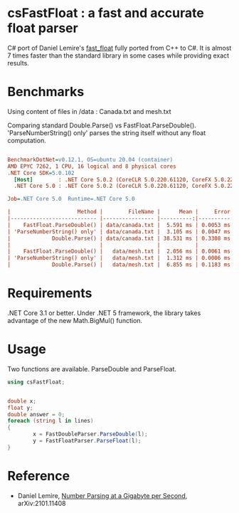# csFastFloat : a fast and accurate float parser

C# port of Daniel Lemire's [fast_float](https://github.com/fastfloat/fast_float)  fully ported from C++ to C#. It is almost 7 times faster than the standard library in some cases while providing exact results.

# Benchmarks

Using content of files in /data : Canada.txt and mesh.txt

Comparing standard Double.Parse() vs FastFloat.ParseDouble().  
'ParseNumberString() only' parses the string itself without any float computation.


``` ini

BenchmarkDotNet=v0.12.1, OS=ubuntu 20.04 (container)
AMD EPYC 7262, 1 CPU, 16 logical and 8 physical cores
.NET Core SDK=5.0.102
  [Host]        : .NET Core 5.0.2 (CoreCLR 5.0.220.61120, CoreFX 5.0.220.61120), X64 RyuJIT
  .NET Core 5.0 : .NET Core 5.0.2 (CoreCLR 5.0.220.61120, CoreFX 5.0.220.61120), X64 RyuJIT

Job=.NET Core 5.0  Runtime=.NET Core 5.0  

|                     Method |        FileName |      Mean |     Error |    StdDev |       Min | Ratio | MFloat/s |     MB/s |
|--------------------------- |---------------- |----------:|----------:|----------:|----------:|------:|---------:|---------:|
|    FastFloat.ParseDouble() | data/canada.txt |  5.591 ms | 0.0053 ms | 0.0050 ms |  5.578 ms |  0.15 |    19.92 |   363.51 |
| 'ParseNumberString() only' | data/canada.txt |  3.105 ms | 0.0047 ms | 0.0044 ms |  3.098 ms |  0.08 |    35.87 |   654.58 |
|             Double.Parse() | data/canada.txt | 38.531 ms | 0.3308 ms | 0.3095 ms | 37.878 ms |  1.00 |     2.93 |    53.53 |
|                            |                 |           |           |           |           |       |          |          |
|    FastFloat.ParseDouble() |   data/mesh.txt |  2.056 ms | 0.0061 ms | 0.0054 ms |  2.046 ms |  0.30 |    35.68 |   274.64 |
| 'ParseNumberString() only' |   data/mesh.txt |  1.312 ms | 0.0006 ms | 0.0005 ms |  1.311 ms |  0.19 |    55.69 |   428.69 |
|             Double.Parse() |   data/mesh.txt |  6.855 ms | 0.1183 ms | 0.1106 ms |  6.689 ms |  1.00 |    10.92 |    84.03 |

```
# Requirements

.NET Core 3.1 or better. Under .NET 5 framework, the library takes advantage of the new Math.BigMul() function.  

# Usage

Two functions are available.  ParseDouble and ParseFloat.

```C#
using csFastFloat;


double x;
float y;
double answer = 0;
foreach (string l in lines)
{
        x = FastDoubleParser.ParseDouble(l);
        y = FastFloatParser.ParseFloat(l);
}
```

# Reference

- Daniel Lemire, [Number Parsing at a Gigabyte per Second](https://arxiv.org/abs/2101.11408), arXiv:2101.11408
